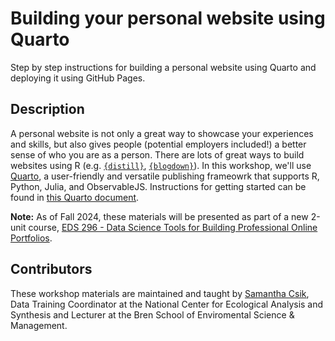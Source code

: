 # Building your personal website using Quarto

Step by step instructions for building a personal website using Quarto and deploying it using GitHub Pages.

## Description 

A personal website is not only a great way to showcase your experiences and skills, but also gives people (potential employers included!) a better sense of who you are as a person. There are lots of great ways to build websites using R (e.g. [`{distill}`](https://rstudio.github.io/distill/website.html), [`{blogdown}`](https://bookdown.org/yihui/blogdown/)). In this workshop, we'll use [Quarto](https://quarto.org/docs/websites/), a user-friendly and versatile publishing frameowrk that supports R, Python, Julia, and ObservableJS. Instructions for getting started can be found in [this Quarto document](https://ucsb-meds.github.io/creating-quarto-websites/). 

**Note:** As of Fall 2024, these materials will be presented as part of a new 2-unit course, [EDS 296 - Data Science Tools for Building Professional Online Portfolios](https://ucsb-meds.github.io/EDS-296-DS-portfolios/).

## Contributors

These workshop materials are maintained and taught by [Samantha Csik](https://github.com/samanthacsik), Data Training Coordinator at the National Center for Ecological Analysis and Synthesis and Lecturer at the Bren School of Enviromental Science & Management.


